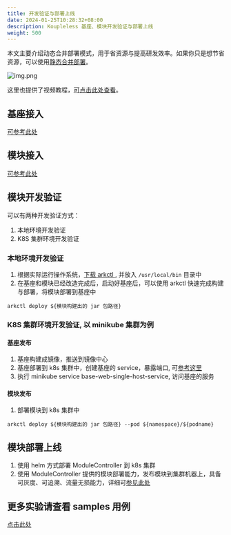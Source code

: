```yaml
---
title: 开发验证与部署上线
date: 2024-01-25T10:28:32+08:00
description: Koupleless 基座、模块开发验证与部署上线
weight: 500
---
```


本文主要介绍动态合并部署模式，用于省资源与提高研发效率。如果你只是想节省资源，可以使用[静态合并部署](/docs/tutorials/module-development/static-merge-deployment/)。

![img.png](/img/build_and_deploy.png)

这里也提供了视频教程，[可点击此处查看](/docs/video-training/)。

## 基座接入
[可参考此处](/docs/tutorials/base-create/springboot-and-sofaboot.md)

## 模块接入
[可参考此处](/docs/tutorials/module-create/springboot-and-sofaboot.md)

## 模块开发验证
可以有两种开发验证方式：
1. 本地环境开发验证
2. K8S 集群环境开发验证

### 本地环境开发验证
1. 根据实际运行操作系统，[下载 arkctl ](https://github.com/koupleless/koupleless/releases/tag/arkctl-release-0.1.0) , 并放入 `/usr/local/bin` 目录中
2. 在基座和模块已经改造完成后，启动好基座后，可以使用 arkctl 快速完成构建与部署，将模块部署到基座中
```shell
arkctl deploy ${模块构建出的 jar 包路径}
```
### K8S 集群环境开发验证, 以 minikube 集群为例
#### 基座发布
1. 基座构建成镜像，推送到镜像中心
2. 基座部署到 k8s 集群中，创建基座的 service，暴露端口, 可[参考这里](https://github.com/koupleless/koupleless/blob/master/module-controller/config/samples/dynamic-stock-service.yaml)
3. 执行 minikube service base-web-single-host-service, 访问基座的服务

#### 模块发布
1. 部署模块到 k8s 集群中
```shell
arkctl deploy ${模块构建出的 jar 包路径} --pod ${namespace}/${podname}
```

## 模块部署上线
1. 使用 helm 方式部署 ModuleController 到 k8s 集群
2. 使用 ModuleController 提供的模块部署能力，发布模块到集群机器上，具备可灰度、可追溯、流量无损能力，详细可[参见此处](/docs/tutorials/module-operation/module-online-and-offline/)


## 更多实验请查看 samples 用例

[点击此处](https://github.com/koupleless/koupleless/tree/master/samples)
